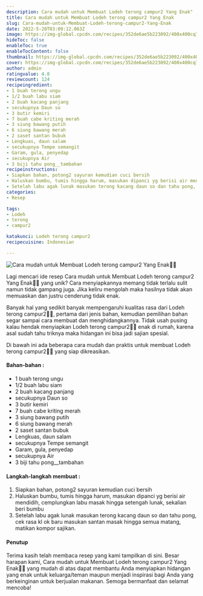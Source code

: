 ```yaml
---
description: Cara mudah untuk Membuat Lodeh terong campur2 Yang Enak"
title: Cara mudah untuk Membuat Lodeh terong campur2 Yang Enak
slug: Cara-mudah-untuk-Membuat-Lodeh-terong-campur2-Yang-Enak
date: 2022-5-20T03:09:12.063Z
image: https://img-global.cpcdn.com/recipes/352de6ae5b223092/400x400cq70/photo.jpg
hideToc: false
enableToc: true
enableTocContent: false
thumbnail: https://img-global.cpcdn.com/recipes/352de6ae5b223092/400x400cq70/photo.jpg
cover: https://img-global.cpcdn.com/recipes/352de6ae5b223092/400x400cq70/photo.jpg
author: admin
ratingvalue: 4.8
reviewcount: 124
recipeingredient:
- 1 buah terong ungu
- 1/2 buah labu siam
- 2 buah kacang panjang
- secukupnya Daun so
- 3 butir kemiri
- 7 buah cabe kriting merah
- 3 siung bawang putih
- 6 siung bawang merah
- 2 saset santan bubuk
- Lengkuas, daun salam
- secukupnya Tempe semangit
- Garam, gula, penyedap
- secukupnya Air
- 3 biji tahu pong__tambahan
recipeinstructions:
- Siapkan bahan, potong2 sayuran kemudian cuci bersih
- Haluskan bumbu, tumis hingga harum, masukan dipanci yg berisi air mendidih, cemplungkan labu masak hingga setengah lunak, sekalian beri bumbu
- Setelah labu agak lunak masukan terong kacang daun so dan tahu pong, cek rasa kl ok baru masukan santan masak hingga semua matang, matikan kompor sajikan.
categories:
- Resep

tags:
- Lodeh
- terong
- campur2

katakunci: Lodeh terong campur2
recipecuisine: Indonesian

---
```


![Cara mudah untuk Membuat Lodeh terong campur2 Yang Enak👩‍🍳](https://img-global.cpcdn.com/recipes/352de6ae5b223092/400x400cq70/photo.jpg)

Lagi mencari ide resep Cara mudah untuk Membuat Lodeh terong campur2 Yang Enak👩‍🍳 yang unik? Cara menyiapkannya memang tidak terlalu sulit namun tidak gampang juga. Jika keliru mengolah maka hasilnya tidak akan memuaskan dan justru cenderung tidak enak.

Banyak hal yang sedikit banyak mempengaruhi kualitas rasa dari Lodeh terong campur2👩‍🍳, pertama dari jenis bahan, kemudian pemilihan bahan segar sampai cara membuat dan menghidangkannya. Tidak usah pusing kalau hendak menyiapkan Lodeh terong campur2👩‍🍳 enak di rumah, karena asal sudah tahu triknya maka hidangan ini bisa jadi sajian spesial.

Di bawah ini ada beberapa cara mudah dan praktis untuk membuat Lodeh terong campur2👩‍🍳 yang siap dikreasikan.

<!--inarticleads1-->

#### Bahan-bahan :

- 1 buah terong ungu
- 1/2 buah labu siam
- 2 buah kacang panjang
- secukupnya Daun so
- 3 butir kemiri
- 7 buah cabe kriting merah
- 3 siung bawang putih
- 6 siung bawang merah
- 2 saset santan bubuk
- Lengkuas, daun salam
- secukupnya Tempe semangit
- Garam, gula, penyedap
- secukupnya Air
- 3 biji tahu pong__tambahan

<!--inarticleads2-->

#### Langkah-langkah membuat :

1. Siapkan bahan, potong2 sayuran kemudian cuci bersih
1. Haluskan bumbu, tumis hingga harum, masukan dipanci yg berisi air mendidih, cemplungkan labu masak hingga setengah lunak, sekalian beri bumbu
1. Setelah labu agak lunak masukan terong kacang daun so dan tahu pong, cek rasa kl ok baru masukan santan masak hingga semua matang, matikan kompor sajikan.

#### Penutup

Terima kasih telah membaca resep yang kami tampilkan di sini. Besar harapan kami, Cara mudah untuk Membuat Lodeh terong campur2 Yang Enak👩‍🍳 yang mudah di atas dapat membantu Anda menyiapkan hidangan yang enak untuk keluarga/teman maupun menjadi inspirasi bagi Anda yang berkeinginan untuk berjualan makanan. Semoga bermanfaat dan selamat mencoba!